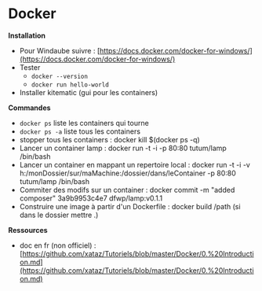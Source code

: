 # Docker

**Installation**

* Pour Windaube suivre : [https://docs.docker.com/docker-for-windows/](https://docs.docker.com/docker-for-windows/)
* Tester&#x20;
  * `docker --version`
  * `docker run hello-world`
* Installer kitematic (gui pour les containers)

**Commandes**

* `docker ps` liste les containers qui tourne
* `docker ps -a` liste tous les containers
* stopper tous les containers : docker kill $(docker ps -q)
* Lancer un container lamp :  docker run -t -i -p 80:80 tutum/lamp /bin/bash
* Lancer un container en mappant un repertoire local : docker run -t -i -v h:/monDossier/sur/maMachine:/dossier/dans/leContainer -p 80:80  tutum/lamp /bin/bash
* Commiter des modifs sur un container :  docker commit -m "added composer" 3a9b9953c4e7 dfwp/lamp:v0.1.1
* Construire une image à partir d'un Dockerfile : docker build /path (si dans le dossier mettre .)

**Ressources**

* doc en fr (non officiel) : [https://github.com/xataz/Tutoriels/blob/master/Docker/0.%20Introduction.md](https://github.com/xataz/Tutoriels/blob/master/Docker/0.%20Introduction.md)
